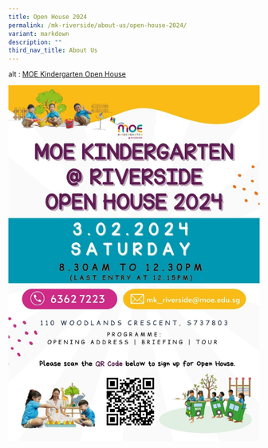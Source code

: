 ```yaml
---
title: Open House 2024
permalink: /mk-riverside/about-us/open-house-2024/
variant: markdown
description: ""
third_nav_title: About Us
---
```


  alt : <a href="/files/MK%20files/2024_MOE_Kindergarten_Open_House_Presentation.pdf">MOE Kindergarten Open House</a>


![](/images/MK/MK_open_house_2024.jpg)